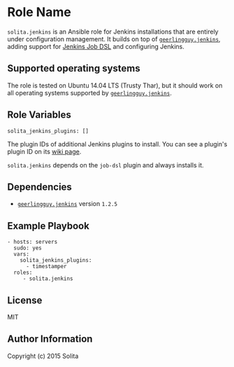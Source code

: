 Role Name
=========

`solita.jenkins` is an Ansible role for Jenkins installations that are entirely under configuration management. It builds on top of [`geerlingguy.jenkins`](https://galaxy.ansible.com/detail#/role/440), adding support for [Jenkins Job DSL](https://wiki.jenkins-ci.org/display/JENKINS/Job+DSL+Plugin) and configuring Jenkins.

Supported operating systems
---------------------------

The role is tested on Ubuntu 14.04 LTS (Trusty Thar), but it should work on all operating systems supported by [`geerlingguy.jenkins`](https://galaxy.ansible.com/detail#/role/440).

Role Variables
--------------

    solita_jenkins_plugins: []

The plugin IDs of additional Jenkins plugins to install. You can see a plugin's plugin ID on its [wiki page](https://wiki.jenkins-ci.org/display/JENKINS/Plugins).

`solita.jenkins` depends on the `job-dsl` plugin and always installs it.

Dependencies
------------

- [`geerlingguy.jenkins`](https://galaxy.ansible.com/detail#/role/440) version `1.2.5`

Example Playbook
----------------

    - hosts: servers
      sudo: yes
      vars:
        solita_jenkins_plugins:
          - timestamper
      roles:
         - solita.jenkins

License
-------

MIT

Author Information
------------------

Copyright (c) 2015 Solita
